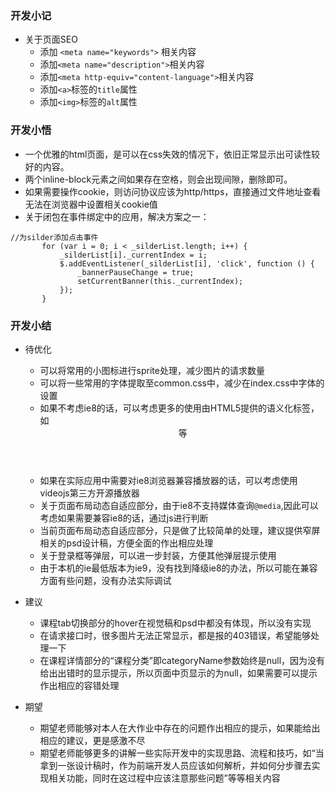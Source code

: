 ### 开发小记

 * 关于页面SEO
    * 添加 `<meta name="keywords">` 相关内容
    * 添加`<meta name="description">`相关内容
    * 添加`<meta http-equiv="content-language">`相关内容
    * 添加`<a>`标签的`title`属性
    * 添加`<img>`标签的`alt`属性

 

### 开发小悟

 * 一个优雅的html页面，是可以在css失效的情况下，依旧正常显示出可读性较好的内容。
 * 两个inline-block元素之间如果存在空格，则会出现间隙，删除即可。
 * 如果需要操作cookie，则访问协议应该为http/https，直接通过文件地址查看无法在浏览器中设置相关cookie值
 * 关于闭包在事件绑定中的应用，解决方案之一：
 
 ```
 //为silder添加点击事件
        for (var i = 0; i < _silderList.length; i++) {
            _silderList[i]._currentIndex = i; 
            $.addEventListener(_silderList[i], 'click', function () {
                _bannerPauseChange = true;
                setCurrentBanner(this._currentIndex);
            });
        }
 ```
 
 ### 开发小结

 * 待优化
    * 可以将常用的小图标进行sprite处理，减少图片的请求数量
    * 可以将一些常用的字体提取至common.css中，减少在index.css中字体的设置
    * 如果不考虑ie8的话，可以考虑更多的使用由HTML5提供的语义化标签，如<header><footer>等
    * 如果在实际应用中需要对ie8浏览器兼容播放器的话，可以考虑使用videojs第三方开源播放器
    * 关于页面布局动态自适应部分，由于ie8不支持媒体查询`@media`,因此可以考虑如果需要兼容ie8的话，通过js进行判断
    * 当前页面布局动态自适应部分，只是做了比较简单的处理，建议提供窄屏相关的psd设计稿，方便全面的作出相应处理
    * 关于登录框等弹层，可以进一步封装，方便其他弹层提示使用
    * 由于本机的ie最低版本为ie9，没有找到降级ie8的办法，所以可能在兼容方面有些问题，没有办法实际调试

 * 建议
    * 课程tab切换部分的hover在视觉稿和psd中都没有体现，所以没有实现
    * 在请求接口时，很多图片无法正常显示，都是报的403错误，希望能够处理一下
    * 在课程详情部分的“课程分类”即categoryName参数始终是null，因为没有给出出错时的显示提示，所以页面中页显示的为null，如果需要可以提示作出相应的容错处理

 * 期望
    * 期望老师能够对本人在大作业中存在的问题作出相应的提示，如果能给出相应的建议，更是感激不尽
    * 期望老师能够更多的讲解一些实际开发中的实现思路、流程和技巧，如“当拿到一张设计稿时，作为前端开发人员应该如何解析，并如何分步骤去实现相关功能，同时在这过程中应该注意那些问题”等等相关内容


   